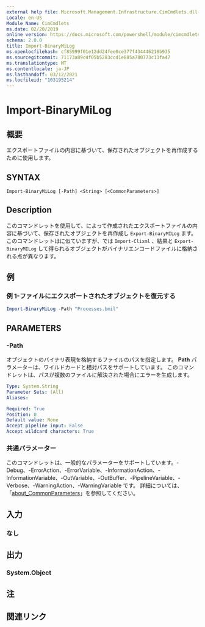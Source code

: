```yaml
---
external help file: Microsoft.Management.Infrastructure.CimCmdlets.dll-Help.xml
Locale: en-US
Module Name: CimCmdlets
ms.date: 02/20/2019
online version: https://docs.microsoft.com/powershell/module/cimcmdlets/import-binarymilog?view=powershell-7.2&WT.mc_id=ps-gethelp
schema: 2.0.0
title: Import-BinaryMiLog
ms.openlocfilehash: cf85999f01e12dd24fee0ce377f434446218b935
ms.sourcegitcommit: 71173a89c4f05b5283ccd1e885a780773c13fa47
ms.translationtype: MT
ms.contentlocale: ja-JP
ms.lasthandoff: 03/12/2021
ms.locfileid: "103195214"
---
```

# Import-BinaryMiLog

## 概要
エクスポートファイルの内容に基づいて、保存されたオブジェクトを再作成するために使用します。

## SYNTAX

```
Import-BinaryMiLog [-Path] <String> [<CommonParameters>]
```

## Description

このコマンドレットを使用して、によって作成されたエクスポートファイルの内容に基づいて、保存されたオブジェクトを再作成し `Export-BinaryMILog` ます。 このコマンドレットはに似ていますが、では `Import-Clixml` 、結果と `Export-BinaryMILog` して得られるオブジェクトがバイナリエンコードファイルに格納される点が異なります。

## 例

### 例 1-ファイルにエクスポートされたオブジェクトを復元する

```powershell
Import-BinaryMiLog -Path "Processes.bmil"
```

## PARAMETERS

### -Path

オブジェクトのバイナリ表現を格納するファイルのパスを指定します。 **Path** パラメーターは、ワイルドカードと相対パスをサポートしています。 このコマンドレットは、パスが複数のファイルに解決された場合にエラーを生成します。

```yaml
Type: System.String
Parameter Sets: (All)
Aliases:

Required: True
Position: 0
Default value: None
Accept pipeline input: False
Accept wildcard characters: True
```

### 共通パラメーター
このコマンドレットは、一般的なパラメーターをサポートしています。-Debug、-ErrorAction、-ErrorVariable、-InformationAction、-InformationVariable、-OutVariable、-OutBuffer、-PipelineVariable、-Verbose、-WarningAction、-WarningVariable です。 詳細については、「[about_CommonParameters](https://go.microsoft.com/fwlink/?LinkID=113216)」を参照してください。

## 入力

### なし

## 出力

### System.Object

## 注

## 関連リンク

